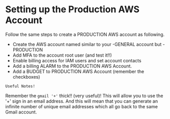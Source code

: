 # Setting up the Production AWS Account

Follow the same steps to create a PRODUCTION AWS account as following.

- Create the AWS account named similar to your -GENERAL account but -PRODUCTION
- Add MFA to the account root user (and test it!!)
- Enable billing access for IAM users and set account contacts
- Add a billing ALARM to the PRODUCTION AWS Account.
- Add a BUDGET to PRODUCTION AWS Account (remember the checkboxes)


`Useful Notes!`

Remember the `gmail '+'` thick!! (very useful)! This will allow you to use the '+' sign in an email address. And this will mean that you can generate an infinite number of unique email addresses which all go back to the same Gmail account.